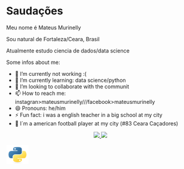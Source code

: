 # Saudações 
Meu nome é Mateus Murinelly

Sou natural de Fortaleza/Ceara, Brasil

Atualmente estudo ciencia de dados/data science



Some infos about me:
- 🔭 I’m currently not working :(
- 🌱 I’m currently learning: data science/python
- 👯 I’m looking to collaborate with the communit 
- 📫 How to reach me: instagran>mateusmurinelly///facebook>mateusmurinelly 
- 😄 Pronouns: he/him
- ⚡ Fun fact: i was a english teacher in a big school at my city 
- 🏈 I´m a american football player at my city (#83 Ceara Caçadores)

<div align="center">
  <a href="https://github.com/MateusMurinelly">
  <img height="180em" src="https://github-readme-stats.vercel.app/api?username=MateusMurinelly&show_icons=true&theme=dracula&include_all_commits=true&count_private=true"/>
  <img height="180em" src="https://github-readme-stats.vercel.app/api/top-langs/?username=MateusMurinelly&layout=compact&langs_count=7&theme=dracula"/>
</div>
  <div style="display: inline_block"><br>
  <img align="center" alt="Rafa-Python" height="50" width="60" src="https://raw.githubusercontent.com/devicons/devicon/master/icons/python/python-original.svg">

</div>
  
